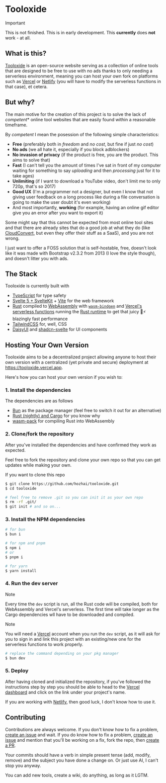 # Tooloxide

> [!IMPORTANT]
> This is not finished. This is in early development. This __**currently**__ does **not** work - at all.

## What is this?

[Tooloxide](https://github.com/hozhai/tooloxide) is an open-source website serving as a collection of online tools that are designed to be free to use with no ads thanks to only needing a serverless environment, meaning you can host your own fork on platforms such as [Vercel](https://vercel.com/) or [Netlify](https://netlify.com/) (you will have to modify the serverless functions in that case), et cetera.

## But why?
The main motive for the creation of this project is to solve the lack of *competent** online tool websites that are easily found within a reasonable timeframe.

By *competent* I mean the posession of the following simple characteristics:
- **Free** (preferably both in *freedom* and *no cost*, but fine if just *no cost*)
- **No ads** (we all hate it, especially if you block adblockers)
- **No invasion of privacy** (if the product is free, you are the product. This aims to solve that)
- **Fast** (I can't tell you the amount of times I've sat in front of my computer waiting for something to say *uploading* and then *processing* just for it to take ages)
- **Unlimiting** (if I want to download a YouTube video, don't limit me to only 720p, that's so 2017)
- **Good UX** (I'm a programmer not a designer, but even I know that not giving user feedback on a long process like during a file conversation is going to make the user doubt it's even working)
- And most importantly, **working** (for example, having an online gif editor give you an error after you want to export it)

Some might say that this cannot be expected from most online tool sites and that there are already sites that do a good job at what they do (like [CloudConvert](https://cloudconvert.com/), but even they offer their stuff as a SaaS), and you are not wrong.

I just want to offer a FOSS solution that is self-hostable, free, doesn't look like it was made with Bootstrap v2.3.2 from 2013 (I love the style though), and doesn't litter you with ads.

## The Stack

Tooloxide is currently built with
- [TypeScript](https://www.typescriptlang.org/) for type safety
- [Svelte 5 + SvelteKit](https://svelte.dev/) + [Vite](https://vite.dev/) for the web framework
- [Rust](https://www.rust-lang.org/) compiled to [WebAssembly](https://webassembly.org/) with [`wasm-bindgen`](https://github.com/rustwasm/wasm-bindgen) and [Vercel's serverless functions](https://vercel.com/docs/functions) running the [Rust runtime](https://github.com/vercel-community/rust) to get that juicy 🦀⚡️ blazingly fast performance
- [TailwindCSS](https://tailwindcss.com/) for, well, CSS
- [DaisyUI](https://daisyui.com/) and [shadcn-svelte](https://www.shadcn-svelte.com/) for UI components

## Hosting Your Own Version

Tooloxide aims to be a decentralized project allowing anyone to host their own version with a centralized (yet private and secure) deployment at <https://tooloxide.vercel.app>.

Here's how you can host your own version if you wish to:

### 1. Install the dependencies

The dependencies are as follows

- [Bun](https://bun.sh/) as the package manager (feel free to switch it out for an alternative)
- [Rust (nightly) and Cargo](https://www.rust-lang.org/) for you know why
- [wasm-pack](https://github.com/rustwasm/wasm-pack) for compiling Rust into WebAssembly

### 2. Clone/fork the repository

After you've installed the dependencies and have confirmed they work as expected.

Feel free to fork the repository and clone your own repo so that you can get updates while making your own.

If you want to clone this repo

```sh
$ git clone https://github.com/hozhai/tooloxide.git
$ cd tooloxide

# feel free to remove .git so you can init it as your own repo
$ rm -rf .git/
$ git init # and so on...
```

### 3. Install the NPM dependencies

```sh
# for bun
$ bun i

# for npm and pnpm
$ npm i
# or
$ pnpm i

# for yarn
$ yarn install
```

### 4. Run the dev server

> [!NOTE]
> Every time the `dev` script is run, all the Rust code will be compiled, both for WebAssembly and Vercel's serverless. The first time will take longer as the Cargo dependencies wll have to be downloaded and compiled.

> [!NOTE]
> You will need a [Vercel](https://vercel.com/) account when you run the `dev` script, as it will ask for you to sign in and link this project with an existing/new one for the serverless functions to work properly.

```sh
# replace the command depending on your pkg manager
$ bun dev
```

### 5. Deploy

After having cloned and initialized the repository, if you've followed the instructions step by step you should be able to head to the [Vercel dashboard](https://vercel.com/) and click on the link under your project's name.

If you are working with [Netlify](https://netlify.com/), then good luck, I don't know how to use it.

## Contributing

Contributions are always welcome. If you don't know how to fix a problem, [create an issue](https://github.com/hozhai/tooloxide/issues/new) and wait. If you do know how to fix a problem, [create an issue](https://github.com/hozhai/tooloxide/issues/new) and mention that you'll be working on a fix, fork the repo, then [create a PR](https://github.com/hozhai/tooloxide/compare).

Your commits should have a verb in simple present tense (add, modify, remove) and the subject you have done a change on. Or just use AI, I can't stop you anyway.

You can add new tools, create a wiki, do anything, as long as it LGTM.